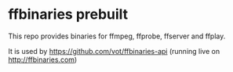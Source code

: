 # ffbinaries prebuilt

This repo provides binaries for ffmpeg, ffprobe, ffserver and ffplay.

It is used by https://github.com/vot/ffbinaries-api (running live on http://ffbinaries.com)
